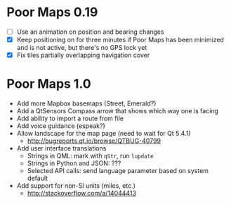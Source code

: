 Poor Maps 0.19
==============

 * [ ] Use an animation on position and bearing changes
 * [X] Keep positioning on for three minutes if Poor Maps has been
       minimized and is not active, but there's no GPS lock yet
 * [X] Fix tiles partially overlapping navigation cover

Poor Maps 1.0
=============

 * Add more Mapbox basemaps (Street, Emerald?)
 * Add a QtSensors Compass arrow that shows which way one is facing
 * Add ability to import a route from file
 * Add voice guidance (espeak?)
 * Allow landscape for the map page (need to wait for Qt 5.4.1)
   - <http://bugreports.qt.io/browse/QTBUG-40799>
 * Add user interface translations
   - Strings in QML: mark with `qStr`, run `lupdate`
   - Strings in Python and JSON: ???
   - Selected API calls: send language parameter based on system default
 * Add support for non-SI units (miles, etc.)
   - <http://stackoverflow.com/a/14044413>
